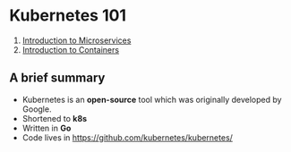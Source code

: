 # Kubernetes 101

1. [Introduction to Microservices](https://github.com/alysanne/kubernetes-notes/blob/master/kubernetes-notes-1.md)
2. [Introduction to Containers](https://github.com/alysanne/kubernetes-notes/blob/master/kubernetes-notes-2.md)


## A brief summary

- Kubernetes is an __open-source__ tool which was originally developed by Google.
- Shortened to __k8s__
- Written in __Go__
- Code lives in https://github.com/kubernetes/kubernetes/
